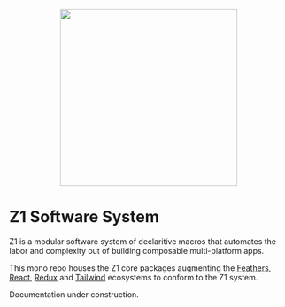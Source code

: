 <p align="center"><img align="center" style="width:320px;max-width:320px" width="320px" src="https://rawcdn.githack.com/SaucecodeOfficial/zero-one-core/17207f1792105cbc32079ff7eb157c591eaf2501/logo-text.png"/></p>

# Z1 Software System

Z1 is a modular software system of declaritive macros that automates the labor and complexity out of building composable multi-platform apps.

This mono repo houses the Z1 core packages augmenting the [Feathers](https://feathersjs.com/), [React](https://reactjs.org/), [Redux](https://redux.js.org/) and [Tailwind](https://tailwindcss.com/) ecosystems to conform to the Z1 system.

Documentation under construction. 